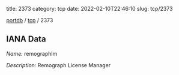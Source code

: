 title: 2373
category: tcp
date: 2022-02-10T22:46:10
slug: tcp/2373

[portdb](/) / [tcp](/category/tcp.html) / 2373


## IANA Data

_Name:_ remographlm

_Description:_ Remograph License Manager

